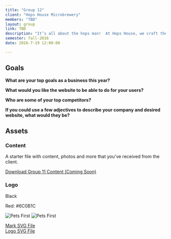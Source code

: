 ```yaml
---
title: "Group 12"
client: "Hops House Microbrewery"
members: "TBD"
layout: group
link: TBD
description: "It’s all about the hops man!  At Hops House, we craft the tastiest of brews every week that will keep you coming back for more.  Our brews can only be found at Hops House, and our modern, chill environment is perfect for after-work drinks or a night out on the town."
semester: fall-2016
date: 2016-7-19 12:00:00

---
```


## Goals

**What are your top goals as a business this year?**


**What would you like the website to be able to do for your users?**

**Who are some of your top competitors?**


**If you could use a few adjectives to describe your company and desired website, what would they be?**


## Assets

### Content

A starter file with content, photos and more that you've received from the client.  

<a href="/class/groups/assets/group10/Group-11-Content.zip">Download Group 11 Content (Coming Soon)</a>

### Logo

Black

Red: #6C0B1C

<img src="/class/groups/assets/group12/HoppsHouse-mark.svg" alt="Pets First" />
<img src="/class/groups/assets/group12/HoppsHouse-logo.svg" alt="Pets First" />

<a href="/class/groups/assets/group12/HoppsHouse-mark.svg">Mark SVG File</a><br/>
<a href="/class/groups/assets/group12/HoppsHouse-logo.svg">Logo SVG File</a>
